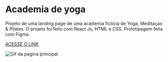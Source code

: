 # Academia de yoga

Projeto de uma landing page de uma academia ficticia de Yoga, Meditaçao & Pilates. O projeto foi feito com React Js, HTML e CSS. Prototipagem feita com Figma.

[ACESSE O LINK](https://aridsm.github.io/yoga/)  

![Gif da pagina principal](https://github.com/aridsm/yoga/blob/master/public/page.gif)
